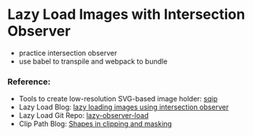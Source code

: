 # Lazy Load Images with Intersection Observer
- practice intersection observer
- use babel to transpile and webpack to bundle

### Reference:
- Tools to create low-resolution SVG-based image holder: [sqip](https://github.com/technopagan/sqip)
- Lazy Load Blog: [lazy loading images using intersection observer](https://deanhume.com/lazy-loading-images-using-intersection-observer/)
- Lazy Load Git Repo: [lazy-observer-load](https://github.com/deanhume/lazy-observer-load)
- Clip Path Blog: [Shapes in clipping and masking](https://hacks.mozilla.org/2017/06/css-shapes-clipping-and-masking/)